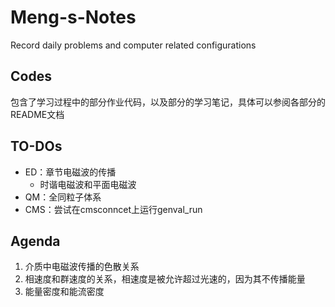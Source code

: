 # Meng-s-Notes
Record daily problems and computer related configurations

## Codes 
包含了学习过程中的部分作业代码，以及部分的学习笔记，具体可以参阅各部分的README文档

## TO-DOs

- ED：章节电磁波的传播
  - 时谐电磁波和平面电磁波
- QM：全同粒子体系
- CMS：尝试在cmsconncet上运行genval_run
## Agenda

1. 介质中电磁波传播的色散关系
2. 相速度和群速度的关系，相速度是被允许超过光速的，因为其不传播能量
3. 能量密度和能流密度

